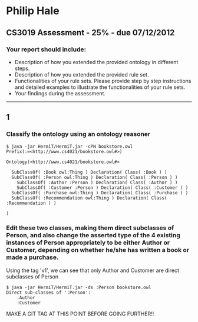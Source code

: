 # Philip Hale
## CS3019 Assessment - 25% - due 07/12/2012

### Your report should include:

* Description of how you extended the provided ontology in different steps.
* Description of how you extended the provided rule set.
* Functionalities of your rule sets. Please provide step by step instructions and detailed examples to illustrate the functionalities of your rule sets.
* Your findings during the assessment.

---------------
## 1

###  Classify the ontology using an ontology reasoner

```
$ java -jar HermiT/HermiT.jar -cPN bookstore.owl
Prefix(:=<http://www.cs4021/bookstore.owl#>)

Ontology(<http://www.cs4021/bookstore.owl#>

  SubClassOf( :Book owl:Thing ) Declaration( Class( :Book ) )
  SubClassOf( :Person owl:Thing ) Declaration( Class( :Person ) )
    SubClassOf( :Author :Person ) Declaration( Class( :Author ) )
    SubClassOf( :Customer :Person ) Declaration( Class( :Customer ) )
  SubClassOf( :Purchase owl:Thing ) Declaration( Class( :Purchase ) )
  SubClassOf( :Recommendation owl:Thing ) Declaration( Class( :Recommendation ) )

)
```

### Edit these two classes, making them direct subclasses of Person, and also change the asserted type of the 4 existing instances of Person appropriately to be either Author or Customer, depending on whether he/she has written a book or made a purchase.

Using the tag 'v1', we can see that only Author and Customer are direct subclasses of Person 
```
$ java -jar HermiT/HermiT.jar -ds :Person bookstore.owl
Direct sub-classes of ':Person':
    :Author
    :Customer
```



MAKE A GIT TAG AT THIS POINT BEFORE GOING FURTHER!!
